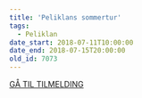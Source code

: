 ```yaml
---
title: 'Peliklans sommertur'
tags:
  - Peliklan
date_start: 2018-07-11T10:00:00
date_end: 2018-07-15T20:00:00
old_id: 7073
---
```

[ GÅ TIL TILMELDING](https://medlem.dds.dk/event/id/10931/register)